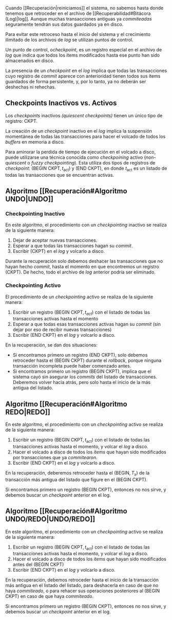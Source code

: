 Cuando [[Recuperación|reiniciamos]] el sistema, no sabemos hasta donde tenemos que retroceder en el archivo de [[Recuperabilidad#Bitácora (Log)|log]]. Aunque muchas transacciones antiguas ya *commiteadas* seguramente tendrán sus datos guardados ya en disco.

Para evitar este retroceso hasta el inicio del sistema y el crecimiento ilimitado de los archivos de *log* se utilizan puntos de control.

Un punto de control, o*checkpoint*, es un registro especial en el archivo de *log* que indica que todos los ítems modificados hasta ese punto han sido almacenados en disco.

La presencia de un *checkpoint* en el *log* implica que todas las transacciones cuyo registro de *commit* aparece con anterioridad tienen todos sus ítems guardados de forma persistente, y, por lo tanto, ya no deberán ser deshechas ni rehechas.

## Checkpoints Inactivos vs. Activos

Los *checkpoints* inactivos *(quiescent checkpoints)* tienen un único tipo de registro: $\text{CKPT}$.

La creación de un *checkpoint* inactivo en el *log* implica la suspensión momentánea de todas las transacciones para hacer el volcado de todos los *buffers* en memoria a disco.

Para aminorar la perdida de tiempo de ejecución en el volcado a disco, puede utilizarse una técnica conocida como *checkpoining* activo (*non-quiescent* o *fuzzy checkpointing*). Esta utiliza dos tipos de registros de *checkpoint*: $(\text{BEGIN CKPT}, t_\text{act}$) y $(\text{END CKPT})$, en donde $t_\text{act}$ es un listado de todas las transacciones que se encuentran activas.

## Algoritmo [[Recuperación#Algoritmo UNDO|UNDO]]

### Checkpointing Inactivo

En este algoritmo, el procedimiento con un *checkpointing* inactivo se realiza de la siguiente manera:

1. Dejar de aceptar nuevas transacciones.
2. Esperar a que todas las transacciones hagan su *commit*.
3. Escribir $(\text{CKPT})$ en el *log* y volcarlo a disco.

Durante la recuperación solo debemos deshacer las transacciones que no hayan hecho *commit*, hasta el momento en que encontremos un registro $(\text{CKPT})$. De hecho, todo el archivo de *log* anterior podría ser eliminado.

### Checkpointing Activo

El procedimiento de un *checkpointing* activo se realiza de la siguiente manera:

1. Escribir un registro $(\text{BEGIN CKPT}, t_{act})$ con el listado de todas las transacciones activas hasta el momento
2. Esperar a que todas esas transacciones activas hagan su *commit* (sin dejar por eso de recibir nuevas transacciones)
3. Escribir $(\text{END CKPT})$ en el *log* y volcarlo a disco.

En la recuperación, se dan dos situaciones:

- Si encontramos primero un registro $(\text{END CKPT})$, solo debemos retroceder hasta el $(\text{BEGIN CKPT})$ durante el *rollback*, porque ninguna transacción incompleta puede haber comenzado antes.
- Si encontramos primero un registro $(\text{BEGIN CKPT})$, implica que el sistema cayó sin asegurar los *commits* del listado de transacciones. Deberemos volver hacia atrás, pero solo hasta el inicio de la más antigua del listado.

## Algoritmo [[Recuperación#Algoritmo REDO|REDO]]

En este algoritmo, el procedimiento con un *checkpointing* activo se realiza de la siguiente manera:

1. Escribir un registro $(\text{BEGIN CKPT}, t_\text{act})$ con el listado de todas las transacciones activas hasta el momento, y volcar el *log* a disco.
2. Hacer el volcado a disco de todos los *ítems* que hayan sido modificados por transacciones que ya *commitearon*.
3. Escribir $(\text{END CKPT})$ en el *log* y volcarlo a disco.

En la recuperación, deberemos retroceder hasta el $(\text{BEGIN}, T_x)$ de la transacción más antigua del listado que figure en el $(\text{BEGIN CKPT})$.

Si encontramos primero un registro $(\text{BEGIN CKPT})$, entonces no nos sirve, y debemos buscar un *checkpoint* anterior en el log.

## Algoritmo [[Recuperación#Algoritmo UNDO/REDO|UNDO/REDO]]

En este algoritmo, el procedimiento con un *checkpointing* activo se realiza de la siguiente manera:

1. Escribir un registro $(\text{BEGIN CKPT}, t_\text{act})$ con el listado de todas las transacciones activas hasta el momento, y volcar el *log* a disco.
2. Hacer el volcado a disco de todos los *ítems* que hayan sido modificados antes del $(\text{BEGIN CKPT})$
3. Escribir $(\text{END CKPT})$ en el *log* y volcarlo a disco.

En la recuperación, debemos retroceder hasta el inicio de la transacción más antigua en el listado del listado, para deshacerla en caso de que no haya *commiteado*, o para rehacer sus operaciones posteriores al $(\text{BEGIN CKPT})$ en caso de que haya *commiteado*.

Si encontramos primero un registro $(\text{BEGIN CKPT})$, entonces no nos sirve, y debemos buscar un *checkpoint* anterior en el log.
